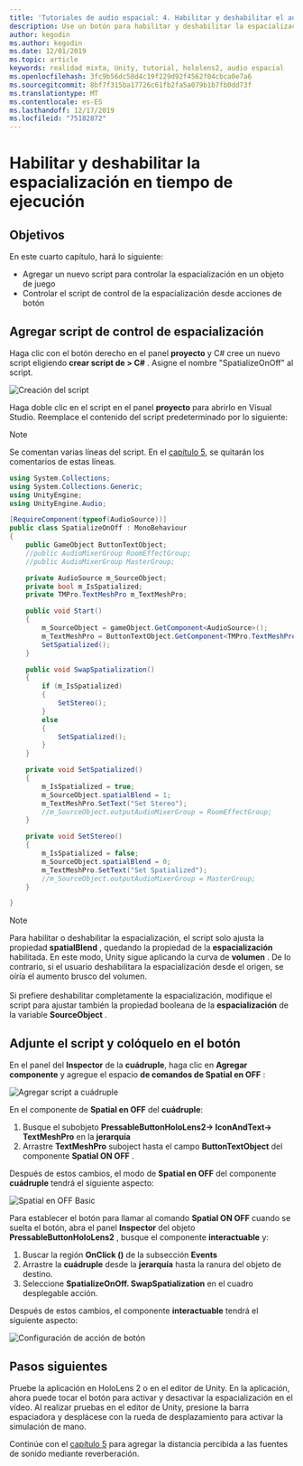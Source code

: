 ```yaml
---
title: 'Tutoriales de audio espacial: 4. Habilitar y deshabilitar el audio espacial en tiempo de ejecución'
description: Use un botón para habilitar y deshabilitar la espacialización del audio en tiempo de ejecución.
author: kegodin
ms.author: kegodin
ms.date: 12/01/2019
ms.topic: article
keywords: realidad mixta, Unity, tutorial, hololens2, audio espacial
ms.openlocfilehash: 3fc9b56dc58d4c19f229d92f4562f04cbca0e7a6
ms.sourcegitcommit: 8bf7f315ba17726c61fb2fa5a079b1b7fb0dd73f
ms.translationtype: MT
ms.contentlocale: es-ES
ms.lasthandoff: 12/17/2019
ms.locfileid: "75182872"
---
```

# <a name="enabling-and-disabling-spatialization-at-run-time"></a>Habilitar y deshabilitar la espacialización en tiempo de ejecución

## <a name="objectives"></a>Objetivos
En este cuarto capítulo, hará lo siguiente:
* Agregar un nuevo script para controlar la espacialización en un objeto de juego
* Controlar el script de control de la espacialización desde acciones de botón

## <a name="add-spatialization-control-script"></a>Agregar script de control de espacialización
Haga clic con el botón derecho en el panel **proyecto** y C# cree un nuevo script eligiendo **crear script de > C#** . Asigne el nombre "SpatializeOnOff" al script.

![Creación del script](images/spatial-audio/create-script.png)

Haga doble clic en el script en el panel **proyecto** para abrirlo en Visual Studio. Reemplace el contenido del script predeterminado por lo siguiente:

> [!NOTE]
> Se comentan varias líneas del script. En el [capítulo 5](unity-spatial-audio-ch5.md), se quitarán los comentarios de estas líneas.

```c#
using System.Collections;
using System.Collections.Generic;
using UnityEngine;
using UnityEngine.Audio;

[RequireComponent(typeof(AudioSource))]
public class SpatializeOnOff : MonoBehaviour
{
    public GameObject ButtonTextObject;
    //public AudioMixerGroup RoomEffectGroup;
    //public AudioMixerGroup MasterGroup;

    private AudioSource m_SourceObject;
    private bool m_IsSpatialized;
    private TMPro.TextMeshPro m_TextMeshPro;

    public void Start()
    {
        m_SourceObject = gameObject.GetComponent<AudioSource>();
        m_TextMeshPro = ButtonTextObject.GetComponent<TMPro.TextMeshPro>();
        SetSpatialized();
    }

    public void SwapSpatialization()
    {
        if (m_IsSpatialized)
        {
            SetStereo();
        }
        else
        {
            SetSpatialized();
        }
    }

    private void SetSpatialized()
    {
        m_IsSpatialized = true;
        m_SourceObject.spatialBlend = 1;
        m_TextMeshPro.SetText("Set Stereo");
        //m_SourceObject.outputAudioMixerGroup = RoomEffectGroup;
    }

    private void SetStereo()
    {
        m_IsSpatialized = false;
        m_SourceObject.spatialBlend = 0;
        m_TextMeshPro.SetText("Set Spatialized");
        //m_SourceObject.outputAudioMixerGroup = MasterGroup;
    }

}
```

> [!NOTE]
> Para habilitar o deshabilitar la espacialización, el script solo ajusta la propiedad **spatialBlend** , quedando la propiedad de la **espacialización** habilitada. En este modo, Unity sigue aplicando la curva de **volumen** . De lo contrario, si el usuario deshabilitara la espacialización desde el origen, se oíría el aumento brusco del volumen. <br> <br>
> Si prefiere deshabilitar completamente la espacialización, modifique el script para ajustar también la propiedad booleana de la **espacialización** de la variable **SourceObject** .

## <a name="attach-your-script-and-drive-it-from-the-button"></a>Adjunte el script y colóquelo en el botón
En el panel del **Inspector** de la **cuádruple**, haga clic en **Agregar componente** y agregue el espacio **de comandos de Spatial en OFF** :

![Agregar script a cuádruple](images/spatial-audio/add-script-to-quad.png)

En el componente de **Spatial en OFF** del **cuádruple**:
1. Busque el subobjeto **PressableButtonHoloLens2-> IconAndText-> TextMeshPro** en la **jerarquía**
2. Arrastre **TextMeshPro** suboject hasta el campo **ButtonTextObject** del componente **Spatial ON OFF** .

Después de estos cambios, el modo de **Spatial en OFF** del componente **cuádruple** tendrá el siguiente aspecto:

![Spatial en OFF Basic](images/spatial-audio/spatialize-on-off-basic.png)

Para establecer el botón para llamar al comando **Spatial ON OFF** cuando se suelta el botón, abra el panel **Inspector** del objeto **PressableButtonHoloLens2** , busque el componente **interactuable** y:
1. Buscar la región **OnClick ()** de la subsección **Events**
2. Arrastre la **cuádruple** desde la **jerarquía** hasta la ranura del objeto de destino.
3. Seleccione **SpatializeOnOff. SwapSpatialization** en el cuadro desplegable acción.

Después de estos cambios, el componente **interactuable** tendrá el siguiente aspecto:

![Configuración de acción de botón](images/spatial-audio/button-action-settings.png)

## <a name="next-steps"></a>Pasos siguientes
Pruebe la aplicación en HoloLens 2 o en el editor de Unity. En la aplicación, ahora puede tocar el botón para activar y desactivar la espacialización en el vídeo. Al realizar pruebas en el editor de Unity, presione la barra espaciadora y desplácese con la rueda de desplazamiento para activar la simulación de mano. 

Continúe con el [capítulo 5](unity-spatial-audio-ch5.md) para agregar la distancia percibida a las fuentes de sonido mediante reverberación.

